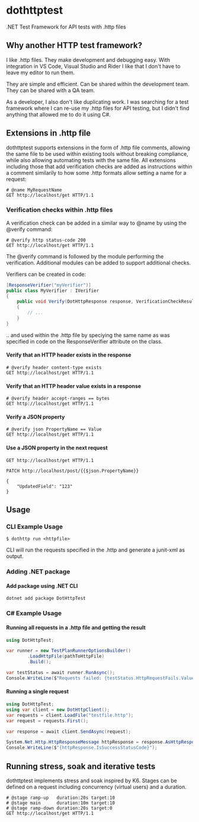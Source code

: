 # dothttptest
.NET Test Framework for API tests with .http files

## Why another HTTP test framework?

I like .http files. They make development and debugging easy. 
With integration in VS Code, Visual Studio and Rider I like that I don't have to leave my editor to run them. 

They are simple and efficient. Can be shared within the development team. They can be shared with a QA team.

As a developer, I also don't like duplicating work. I was searching for a test framework where I can re-use my .http files for API testing, but I didn't find anything that allowed me to do it using C#.

## Extensions in .http file

dothttptest supports extensions in the form of .http file comments, allowing the same file to be used within existing tools without breaking compliance, while also allowing automating tests with the same file.
All extensions including those that add verification checks are added as instructions within a comment similarily to how some .http formats allow setting a name for a request:
```http
# @name MyRequestName
GET http://localhost/get HTTP/1.1
```

### Verification checks within .http files

A verification check can be added in a similar way to @name by using the @verify command:
```http
# @verify http status-code 200
GET http://localhost/get HTTP/1.1
```

The @verify command is followed by the module performing the verification. Additional modules can be added to support additional checks.

Verifiers can be created in code:
```csharp
[ResponseVerifier("myVerifier")]
public class MyVerifier : IVerifier
{
	public void Verify(DotHttpResponse response, VerificationCheckResult result)
	{
		// ...
	}
}
```
.. and used within the .http file by speciying the same name as was specified in code on the ResponseVerifier attribute on the class.

#### Verify that an HTTP header exists in the response
```http
# @verify header content-type exists
GET http://localhost/get HTTP/1.1
```

#### Verify that an HTTP header value exists in a response
```http
# @verify header accept-ranges == bytes
GET http://localhost/get HTTP/1.1
```

#### Verify a JSON property 
```http
# @verify json PropertyName == Value
GET http://localhost/get HTTP/1.1
```

#### Use a JSON property in the next request
```http
GET http://localhost/get HTTP/1.1

PATCH http://localhost/post/{{$json.PropertyName}}

{
	"UpdatedField": "123"
}
```


## Usage

### CLI Example Usage

```
$ dothttp run <httpfile>
```
CLI will run the requests specified in the .http and generate a junit-xml as output.

### Adding .NET package

#### Add package using .NET CLI
```
dotnet add package DotHttpTest
```

### C# Example Usage

#### Running all requests in a .http file and getting the result

```csharp
using DotHttpTest;

var runner = new TestPlanRunnerOptionsBuilder()
		.LoadHttpFile(pathToHttpFile)
        .Build();

var testStatus = await runner.RunAsync();
Console.WriteLine($"Requests failed: {testStatus.HttpRequestFails.Value} / {testStatus.HttpRequests.Value}");
```

#### Running a single request

```csharp
using DotHttpTest;
using var client = new DotHttpClient();
var requests = client.LoadFile("testfile.http");
var request = requests.First();

var response = await client.SendAsync(request);

System.Net.Http.HttpResponseMessage httpResponse = response.AsHttpResponseMessage();
Console.WriteLine($"{httpResponse.IsSuccessStatusCode}");

```

## Running stress, soak and iterative tests

dothttptest implements stress and soak inspired by K6. 
Stages can be defined on a request including concurrency (virtual users) and a duration.
```http
# @stage ramp-up   duration:20s target:10
# @stage main      duration:10m target:10
# @stage ramp-down duration:20s target:0
GET http://localhost/get HTTP/1.1
```
